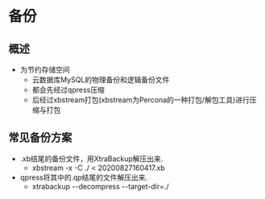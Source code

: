 # 备份
## 概述
- 为节约存储空间
	- 云数据库MySQL的物理备份和逻辑备份文件
	- 都会先经过qpress压缩
	- 后经过xbstream打包(xbstream为Percona的一种打包/解包工具)进行压缩与打包

## 常见备份方案
- .xb结尾的备份文件，用XtraBackup解压出来.
	- xbstream -x -C ./ < 20200827160417.xb
- qpress将其中的.qp结尾的文件解压出来.
	- xtrabackup --decompress --target-dir=./